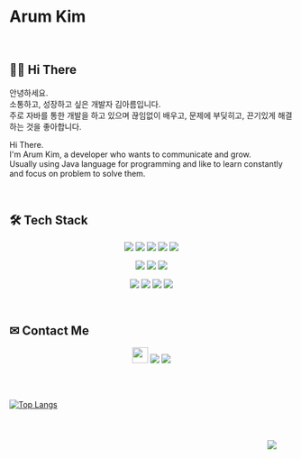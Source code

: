 # Arum Kim

<br/>

## 👋🏻 Hi There
안녕하세요.  
소통하고, 성장하고 싶은 개발자 김아름입니다.  
주로 자바를 통한 개발을 하고 있으며 끊임없이 배우고, 문제에 부딪히고, 끈기있게 해결하는 것을 좋아합니다.  

Hi There.  
I'm Arum Kim, a developer who wants to communicate and grow.  
Usually using Java language for programming and like to learn constantly and focus on problem to solve them.  

<br/>

## 🛠 Tech Stack
<p align="center">
    <img src="https://img.shields.io/badge/java-%23ED8B00.svg?style=for-the-badge&logo=java&logoColor=white"/>
    <img src="https://img.shields.io/badge/SpringBoot-6DB33F?style=for-the-badge&logo=Spring&logoColor=white"/>
    <img src="https://img.shields.io/badge/javascript-%23323330.svg?style=for-the-badge&logo=javascript&logoColor=%23F7DF1E"/>
    <img src="https://img.shields.io/badge/html5-%23E34F26.svg?style=for-the-badge&logo=html5&logoColor=white"/>
    <img src="https://img.shields.io/badge/css3-%231572B6.svg?style=for-the-badge&logo=css3&logoColor=white"/>
</p>
<p align="center">
    <img src="https://img.shields.io/badge/Thymeleaf-%23005C0F.svg?style=for-the-badge&logo=Thymeleaf&logoColor=white"/>
    <img src="https://img.shields.io/badge/mysql-0071C5.svg?style=for-the-badge&logo=mysql&logoColor=white"/>
    <img src="https://img.shields.io/badge/MariaDB-003545?style=for-the-badge&logo=mariadb&logoColor=white"/>
</p>
<p align="center">  
    <img src="https://img.shields.io/badge/git-%23F05033.svg?style=for-the-badge&logo=git&logoColor=white"/>
    <img src="https://img.shields.io/badge/github-%23121011.svg?style=for-the-badge&logo=github&logoColor=white"/>
    <img src="https://img.shields.io/badge/IntelliJ-%2300f?style=for-the-badge&logo=IntelliJ IDEA&logoColor=white"/>
    <img src="https://img.shields.io/badge/Linux-FCC624?style=for-the-badge&logo=linux&logoColor=black"/>
</p>

<br/>

## ✉ Contact Me
<p align="center">    
    <a href="mailto:0430kar@naver.com" target="_blank"><img src="https://img.shields.io/badge/Mail-03C75A?style=for-the-badge&logo=Naver&logoColor=white" height=28px font-size=16px/></a>
    <a href="https://typing.tistory.com/" target="_blank"><img src="https://img.shields.io/badge/Blog-000000?style=for-the-badge&logo=Tistory&logoColor=white"/></a>
    <a href="https://arumkim43.notion.site/7954a0a420324753acbc3802a4efecc5" target="_blank"><img src="https://img.shields.io/badge/Resume-0062AD?style=for-the-badge&logo=Notion&logoColor=white"/></a>   
</p>

<br/><br/>

[![Top Langs](https://github-readme-stats.vercel.app/api/top-langs/?username=Aruming&layout=compact)](https://github.com/anuraghazra/github-readme-stats)

<br/>

<p align="right">
    <img src="https://hits.seeyoufarm.com/api/count/incr/badge.svg?url=https%3A%2F%2Fgithub.com%2FAruming&count_bg=%2392A8D1&title_bg=%23AAAAAA&icon=github.svg&icon_color=%23E7E7E7&title=hits&edge_flat=false"
         style="height: auto; margin-left: 20px; margin-right: 20px; padding: 10px;"/>
</p>
